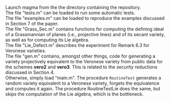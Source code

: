 Launch magma from the the directory containing the repository.  
The file "tests.m" can be loaded to run some automatic tests.  
The file "examples.m" can be loaded to reproduce the examples discussed in
Section 7 of the paper.   
The file "Grass\_Sec.m" contains functions for computing the defining ideal of a Grassmannian of planes (i.e., projective lines) and of its secant variety, as well as for computing its Lie algebra.  
The file "Lie\_Defect.m" describes the experiment for Remark 6.3 for Veronese varieties.  
The file "gen.m" contains, amongst other things, code for generating a variety projectively equivalent to the Veronese variety from public data for the schemes **vero2** and **vero3**. This is related to the security reductions discussed in Section 4.  
Otherwise, simply load "main.m". The procedure `RoutineTest` generates a random
variety equivalent to a Veronese variety, forgets the equivalence and computes
it again. The procedure RoutineTestLie does the same, but skips the computation
of the Lie algebra, which is the bottleneck.

